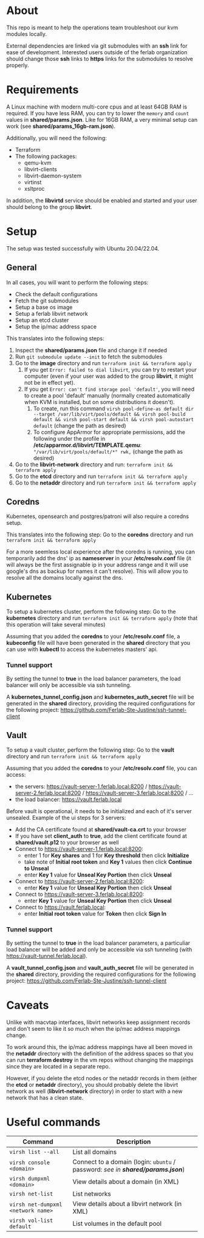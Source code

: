 # About

This repo is meant to help the operations team troubleshoot our kvm modules locally.

External dependencies are linked via git submodules with an **ssh** link for ease of development. Interested users outside of the ferlab organization should change those **ssh** links to **https** links for the submodules to resolve properly.

# Requirements

A Linux machine with modern multi-core cpus and at least 64GB RAM is required. If you have less RAM, you can try to lower the `memory` and `count` values in **shared/params.json**. Like for 16GB RAM, a very minimal setup can work (see **shared/params_16gb-ram.json**).

Additionally, you will need the following:
- Terraform
- The following packages:
  - qemu-kvm
  - libvirt-clients
  - libvirt-daemon-system
  - virtinst
  - xsltproc

In addition, the **libvirtd** service should be enabled and started and your user should belong to the group **libvirt**.

# Setup

The setup was tested successfully with Ubuntu 20.04/22.04.

## General

In all cases, you will want to perform the following steps:
- Check the default configurations
- Fetch the git submodules
- Setup a base os image
- Setup a ferlab libvirt network
- Setup an etcd cluster
- Setup the ip/mac address space

This translates into the following steps:

1. Inspect the **shared/params.json** file and change it if needed
2. Run `git submodule update --init` to fetch the submodules
3. Go to the **image** directory and run `terraform init && terraform apply`
    1. If you get `Error: failed to dial libvirt`, you can try to restart your computer (even if your user was added to the group **libvirt**, it might not be in effect yet).
    2. If you get `Error: can't find storage pool 'default'`, you will need to create a pool 'default' manually (normally created automatically when KVM is installed, but on some distributions it doesn't).
        1. To create, run this command `virsh pool-define-as default dir --target /var/lib/virt/pools/default && virsh pool-build default && virsh pool-start default && virsh pool-autostart default` (change the path as desired)
        2. To configure AppArmor for appropriate permissions, add the following under the profile in **/etc/apparmor.d/libvirt/TEMPLATE.qemu**: `"/var/lib/virt/pools/default/*" rwk,` (change the path as desired)
4. Go to the **libvirt-network** directory and run: `terraform init && terraform apply`
5. Go to the **etcd** directory and run `terraform init && terraform apply`
6. Go to the **netaddr** directory and run `terraform init && terraform apply`

## Coredns

Kubernetes, opensearch and postgres/patroni will also require a coredns setup.

This translates into the following step: Go to the **coredns** directory and run `terraform init && terraform apply`

For a more seemless local experience after the coredns is running, you can temporarily add the dns' ip as **nameserver** in your **/etc/resolv.conf** file (it will always be the first assignable ip in your address range and it will use google's dns as backup for names it can't resolve). This will allow you to resolve all the domains locally against the dns.

## Kubernetes

To setup a kubernetes cluster, perform the following step: Go to the **kubernetes** directory and run `terraform init && terraform apply` (note that this operation will take several minutes)

Assuming that you added the **coredns** to your **/etc/resolv.conf** file, a **kubeconfig** file will have been generated in the **shared** directory that you can use with **kubectl** to access the kubernetes masters' api.

### Tunnel support

By setting the tunnel to **true** in the load balancer parameters, the load balancer will only be accessible via ssh tunneling.

A **kubernetes_tunnel_config.json** and **kubernetes_auth_secret** file will be generated in the **shared** directory, providing the required configurations for the following project: https://github.com/Ferlab-Ste-Justine/ssh-tunnel-client

## Vault

To setup a vault cluster, perform the following step: Go to the **vault** directory and run `terraform init && terraform apply`

Assuming that you added the **coredns** to your **/etc/resolv.conf** file, you can access:
- the servers: https://vault-server-1.ferlab.local:8200 / https://vault-server-2.ferlab.local:8200 / https://vault-server-3.ferlab.local:8200 / ...
- the load balancer: https://vault.ferlab.local

Before vault is operational, it needs to be initialized and each of it's server unsealed. Example of the ui steps for 3 servers:
- Add the CA certificate found at **shared/vault-ca.crt** to your browser
- If you have set **client_auth** to **true**, add the client certificate found at **shared/vault.p12** to your browser as well
- Connect to https://vault-server-1.ferlab.local:8200:
  - enter 1 for **Key shares** and 1 for **Key threshold** then click **Initialize**
  - take note of **Initial root token** and **Key 1** values then click **Continue to Unseal**
  - enter **Key 1** value for **Unseal Key Portion** then click **Unseal**
- Connect to https://vault-server-2.ferlab.local:8200:
  - enter **Key 1** value for **Unseal Key Portion** then click **Unseal**
- Connect to https://vault-server-3.ferlab.local:8200:
  - enter **Key 1** value for **Unseal Key Portion** then click **Unseal**
- Connect to https://vault.ferlab.local:
  - enter **Initial root token** value for **Token** then click **Sign In**

### Tunnel support

By setting the tunnel to **true** in the load balancer parameters, a particuliar load balancer will be added and only be accessible via ssh tunneling (with https://vault-tunnel.ferlab.local).

A **vault_tunnel_config.json** and **vault_auth_secret** file will be generated in the **shared** directory, providing the required configurations for the following project: https://github.com/Ferlab-Ste-Justine/ssh-tunnel-client

# Caveats

Unlike with macvtap interfaces, libvirt networks keep assignment records and don't seem to like it so much when the ip/mac address mappings change.

To work around this, the ip/mac address mappings have all been moved in the **netaddr** directory with the definition of the address spaces so that you can run **terraform destroy** in the vm repos without changing the mappings since they are located in a separate repo.

However, if you delete the etcd nodes or the netaddr records in them (either the **etcd** or **netaddr** directory), you should probably delete the libvirt network as well (**libvirt-network** directory) in order to start with a new network that has a clean state.

# Useful commands
|Command|Description
|---|---
|`virsh list --all`|List all domains
|`virsh console <domain>`|Connect to a domain (login: `ubuntu` / password: *see in **shared/params.json***)
|`virsh dumpxml <domain>`|View details about a domain (in XML)
|`virsh net-list`|List networks
|`virsh net-dumpxml <network name>`|View details about a libvirt network (in XML)
|`virsh vol-list default`|List volumes in the default pool
